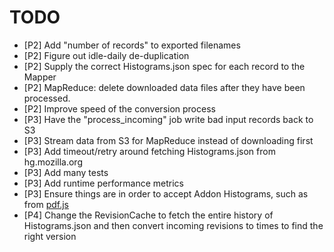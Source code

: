 TODO
====

- [P2] Add "number of records" to exported filenames
- [P2] Figure out idle-daily de-duplication
- [P2] Supply the correct Histograms.json spec for each record to the Mapper
- [P2] MapReduce: delete downloaded data files after they have been processed.
- [P2] Improve speed of the conversion process
- [P3] Have the "process_incoming" job write bad input records back to S3
- [P3] Stream data from S3 for MapReduce instead of downloading first
- [P3] Add timeout/retry around fetching Histograms.json from hg.mozilla.org
- [P3] Add many tests
- [P3] Add runtime performance metrics
- [P3] Ensure things are in order to accept Addon Histograms, such as
       from [pdf.js][5]
- [P4] Change the RevisionCache to fetch the entire history of Histograms.json
       and then convert incoming revisions to times to find the right version

[1]: https://github.com/Cue/scales "Scales"
[2]: http://docs.python.org/2/library/logging.html "Python Logging"
[3]: http://docs.python.org/2/library/profile.html "Python Profilers"
[5]: https://github.com/mozilla/pdf.js/pull/3532/files#L1R29
[7]: http://docs.aws.amazon.com/AmazonS3/latest/dev/object-lifecycle-mgmt.html
